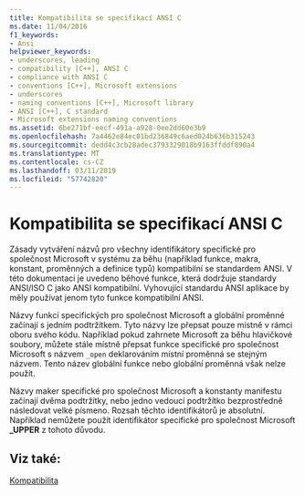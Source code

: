 ```yaml
---
title: Kompatibilita se specifikací ANSI C
ms.date: 11/04/2016
f1_keywords:
- Ansi
helpviewer_keywords:
- underscores, leading
- compatibility [C++], ANSI C
- compliance with ANSI C
- conventions [C++], Microsoft extensions
- underscores
- naming conventions [C++], Microsoft library
- ANSI [C++], C standard
- Microsoft extensions naming conventions
ms.assetid: 6be271bf-eecf-491a-a928-0ee2dd60e3b9
ms.openlocfilehash: 7a4462e84ec01bd236849c6aed024b636b315243
ms.sourcegitcommit: dedd4c3cb28adec3793329018b9163ffddf890a4
ms.translationtype: MT
ms.contentlocale: cs-CZ
ms.lasthandoff: 03/11/2019
ms.locfileid: "57742820"
---
```

# <a name="ansi-c-compliance"></a>Kompatibilita se specifikací ANSI C

Zásady vytváření názvů pro všechny identifikátory specifické pro společnost Microsoft v systému za běhu (například funkce, makra, konstant, proměnných a definice typů) kompatibilní se standardem ANSI. V této dokumentaci je uvedeno běhové funkce, která dodržuje standardy ANSI/ISO C jako ANSI kompatibilní. Vyhovující standardu ANSI aplikace by měly používat jenom tyto funkce kompatibilní ANSI.

Názvy funkcí specifických pro společnost Microsoft a globální proměnné začínají s jedním podtržítkem. Tyto názvy lze přepsat pouze místně v rámci oboru svého kódu. Například pokud zahrnete Microsoft za běhu hlavičkové soubory, můžete stále místně přepsat funkce specifické pro společnost Microsoft s názvem `_open` deklarováním místní proměnná se stejným názvem. Tento název globální funkce nebo globální proměnná však nelze použít.

Názvy maker specifické pro společnost Microsoft a konstanty manifestu začínají dvěma podtržítky, nebo jedno vedoucí podtržítko bezprostředně následovat velké písmeno. Rozsah těchto identifikátorů je absolutní. Například nemůžete použít identifikátor specifické pro společnost Microsoft **_UPPER** z tohoto důvodu.

## <a name="see-also"></a>Viz také:

[Kompatibilita](../c-runtime-library/compatibility.md)
